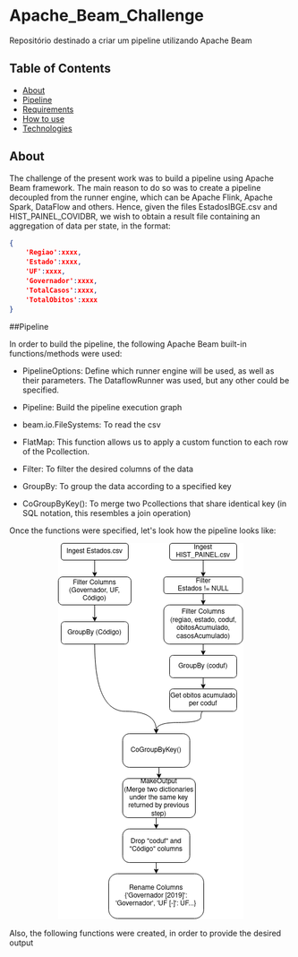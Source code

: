 # Apache_Beam_Challenge
Repositório destinado a criar um pipeline utilizando Apache Beam
## Table of Contents
<!--ts-->
- [About](#about)
- [Pipeline](#pipeline)
- [Requirements](#requirements)
- [How to use](#how-to-use)
- [Technologies](#technologies)
<!--te-->

## About
The challenge of the present work was to build a pipeline using Apache Beam framework. The main reason to do so was to create a pipeline decoupled from the runner engine, which can be Apache Flink, Apache Spark, DataFlow and others. Hence, given the files EstadosIBGE.csv and HIST_PAINEL_COVIDBR, we wish to obtain a result file containing an aggregation of data per state, in the format:

```json
{
    'Regiao':xxxx,
    'Estado':xxxx,
    'UF':xxxx,
    'Governador':xxxx,
    'TotalCasos':xxxx,
    'TotalObitos':xxxx
}    
```

##Pipeline

In order to build the pipeline, the following Apache Beam built-in functions/methods were used:
- PipelineOptions: Define which runner engine will be used, as well as their parameters. The DataflowRunner was used, but any other could be specified.

- Pipeline: Build the pipeline execution graph

- beam.io.FileSystems: To read the csv

- FlatMap: This function allows us to apply a custom function to each row of the Pcollection.

- Filter: To filter the desired columns of the data

- GroupBy: To group the data according to a specified key

- CoGroupByKey(): To merge two Pcollections that share identical key (in SQL notation, this resembles a join operation)

Once the functions were specified, let's look how the pipeline looks like:
<p align="center">
    <img src="https://github.com/FelipeSchreiber/Apache_Beam_Challenge/blob/main/HURB_BEAM.drawio.png?raw=true"/>
</p>

Also, the following functions were created, in order to provide the desired output